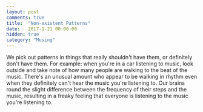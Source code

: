 ```yaml
---
layout: post
comments: true
title:  "Non-existent Patterns"
date:   2017-1-21 00:00:00
hidden: true
category: "Musing"
---
```


We pick out patterns in things that really shouldn't have them, or definitely don't have them. For example: when you're in a car listening to music, look outside and take note of how many people are walking to the beat of the music. There's an unusual amount who appear to be walking in rhythm even when they definitely can't hear the music you're listening to. Our brains round the slight difference between the frequency of their steps and the music, resulting in a freaky feeling that everyone is listening to the music you're listening to.

